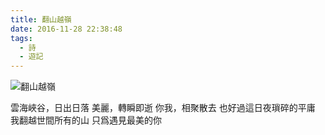 ```yaml
---
title: 翻山越嶺
date: 2016-11-28 22:38:48
tags:
  - 詩
  - 遊記
---
```


![翻山越嶺](http://upload-images.jianshu.io/upload_images/2637106-eddf405cb156edf2.jpg?imageMogr2/auto-orient/strip%7CimageView2/2/w/1240)

雲海峽谷，日出日落
美麗，轉瞬即逝
你我，相聚散去
也好過這日夜瑣碎的平庸
我翻越世間所有的山
只爲遇見最美的你
